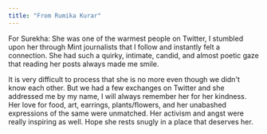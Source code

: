 ```yaml
---
title: "From Rumika Kurar"
---
```


For Surekha: She was one of the warmest people on Twitter, I stumbled upon her through Mint journalists that I follow and instantly felt a connection. She had such a quirky, intimate, candid, and almost poetic gaze that reading her posts always made me smile.

It is very difficult to process that she is no more even though we didn't know each other. But we had a few exchanges on Twitter and she addressed me by my name, I will always remember her for her kindness. Her love for food, art, earrings, plants/flowers, and her unabashed expressions of the same were unmatched. Her activism and angst were really inspiring as well. Hope she rests snugly in a place that deserves her.
